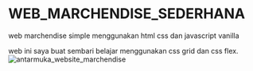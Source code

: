 # WEB_MARCHENDISE_SEDERHANA
web marchendise simple menggunakan html css dan javascript vanilla

web ini saya buat sembari belajar menggunakan css grid dan css flex.
![antarmuka_website_marchendise](https://github.com/LanaMaou/WEB_MARCHENDISE_SEDERHANA/assets/93983578/a213bb8b-fa50-452c-babb-6102ec05c479)
